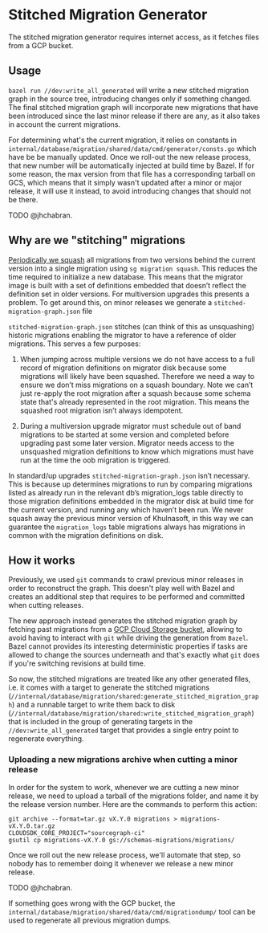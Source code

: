 # Stitched Migration Generator

The stitched migration generator requires internet access, as it fetches files from a GCP bucket.

## Usage

`bazel run //dev:write_all_generated` will write a new stitched migration graph in the source tree, introducing changes only if something changed. The final stitched migration graph will incorporate new migrations that have been introduced since the last minor release if there are any, as it also takes in account the current migrations.

For determining what's the current migration, it relies on constants in `internal/database/migration/shared/data/cmd/generator/consts.go` which have be be manually updated. Once we roll-out the new release process, that new number will be automatically injected at build time by Bazel. If for some reason, the max version from that file has a corresponding tarball on GCS, which means that it simply wasn't updated after a minor or major release, it will use it instead, to avoid introducing changes that should not be there.

TODO @jhchabran.

## Why are we "stitching" migrations

[Periodically we squash](https://github.com/khulnasoft/khulnasoft/pull/41819) all migrations from two versions behind the current version into a single migration using `sg migration squash`. This reduces the time required to initialize a new database. This means that the migrator image is built with a set of definitions embedded that doesn’t reflect the definition set in older versions. For multiversion upgrades this presents a problem. To get around this, on minor releases we generate a `stitched-migration-graph.json` file

`stitched-migration-graph.json` stitches (can think of this as unsquashing) historic migrations enabling the migrator to have a reference of older migrations. This serves a few purposes:

1. When jumping across multiple versions we do not have access to a full record of migration definitions on migrator disk because some migrations will likely have been squashed. Therefore we need a way to ensure we don’t miss migrations on a squash boundary. Note we can’t just re-apply the root migration after a squash because some schema state that's already represented in the root migration. This means the squashed root migration isn’t always idempotent.

2. During a multiversion upgrade migrator must schedule out of band migrations to be started at some version and completed before upgrading past some later version. Migrator needs access to the unsquashed migration definitions to know which migrations must have run at the time the oob migration is triggered.

In standard/up upgrades `stitched-migration-graph.json` isn’t necessary. This is because up determines migrations to run by comparing migrations listed as already run in the relevant db’s migration_logs table directly to those migration definitions embedded in the migrator disk at build time for the current version, and running any which haven’t been run. We never squash away the previous minor version of Khulnasoft, in this way we can guarantee the `migration_logs` table migrations always has migrations in common with the migration definitions on disk.

## How it works

Previously, we used `git` commands to crawl previous minor releases in order to reconstruct the graph. This doesn't play well with Bazel and creates an additional step that requires to be performed and committed when cutting releases.

The new approach instead generates the stitched migration graph by fetching past migrations from a [GCP Cloud Storage bucket](https://console.cloud.google.com/storage/browser/schemas-migrations/migrations?project=sourcegraph-ci), allowing to avoid having to interact with `git` while driving the generation from `Bazel`. Bazel cannot provides its interesting deterministic properties if tasks are allowed to change the sources underneath and that's exactly what `git` does if you're switching revisions at build time.

So now, the stitched migrations are treated like any other generated files, i.e. it comes with a target to generate the stitched migrations (`//internal/database/migration/shared:generate_stitched_migration_graph`) and a runnable target to write them back to disk (`//internal/database/migration/shared:write_stitched_migration_graph`) that is included in the group of generating targets in the `//dev:write_all_generated` target that provides a single entry point to regenerate everything.

### Uploading a new migrations archive when cutting a minor release

In order for the system to work, whenever we are cutting a new minor release, we need to upload a tarball of the migrations folder, and name it by the release version number. Here are the commands to perform this action:

```
git archive --format=tar.gz vX.Y.0 migrations > migrations-vX.Y.0.tar.gz
CLOUDSDK_CORE_PROJECT="sourcegraph-ci"
gsutil cp migrations-vX.Y.0 gs://schemas-migrations/migrations/
```

Once we roll out the new release process, we'll automate that step, so nobody has to remember doing it whenever we release a new minor release.

TODO @jhchabran.

If something goes wrong with the GCP bucket, the `internal/database/migration/shared/data/cmd/migrationdump/` tool can be used to regenerate all previous migration dumps.
